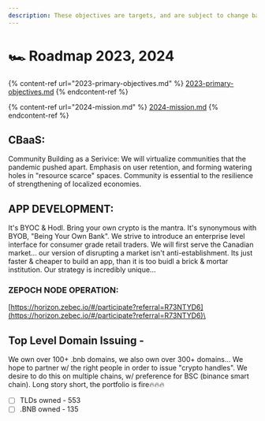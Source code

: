 ```yaml
---
description: These objectives are targets, and are subject to change based on priority....
---
```


# 🏎 Roadmap 2023, 2024

{% content-ref url="2023-primary-objectives.md" %}
[2023-primary-objectives.md](2023-primary-objectives.md)
{% endcontent-ref %}

{% content-ref url="2024-mission.md" %}
[2024-mission.md](2024-mission.md)
{% endcontent-ref %}

## CBaaS:

Community Building as a Serivice: We will virtualize communities that the pandemic pushed apart. Emphasis on user retention, and forming watering holes in "resource scarce" spaces. Community is essential to the resilience of strengthening of localized economies.

## APP DEVELOPMENT:&#x20;

&#x20;     It's BYOC & Hodl. Bring your own crypto is the mantra. It's synonymous with BYOB, "Being Your Own Bank". We strive to introduce an enterprise level interface for consumer grade retail traders. We will first serve the Canadian market... our version of disrupting a market isn't anti-establishment. Its just faster & cheaper to build an app, than it is too buidl a brick & mortar institution. Our strategy is incredibly unique...

### ZEPOCH NODE OPERATION:

[https://horizon.zebec.io/#/participate?referral=R73NTYD6](https://horizon.zebec.io/#/participate?referral=R73NTYD6)\


## Top Level Domain Issuing -

&#x20;      We own over 100+ .bnb domains, we also own over 300+ domains... We hope to partner w/ the right people in order to issue "crypto handles". We desire to do this on multiple chains, w/ preference for BSC (binance smart chain). Long story short, the portfolio is fire🔥🔥🔥&#x20;

* [ ] TLDs owned - 553
* [ ] .BNB owned - 135
